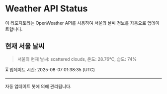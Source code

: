 
# Weather API Status

이 리포지토리는 OpenWeather API를 사용하여 서울의 날씨 정보를 자동으로 업데이트합니다.

## 현재 서울 날씨
> 서울의 현재 날씨: scattered clouds, 온도: 28.76°C, 습도: 74%

⏳ 업데이트 시간: 2025-08-07 01:38:35 (UTC)

---
자동 업데이트 봇에 의해 관리됩니다.
